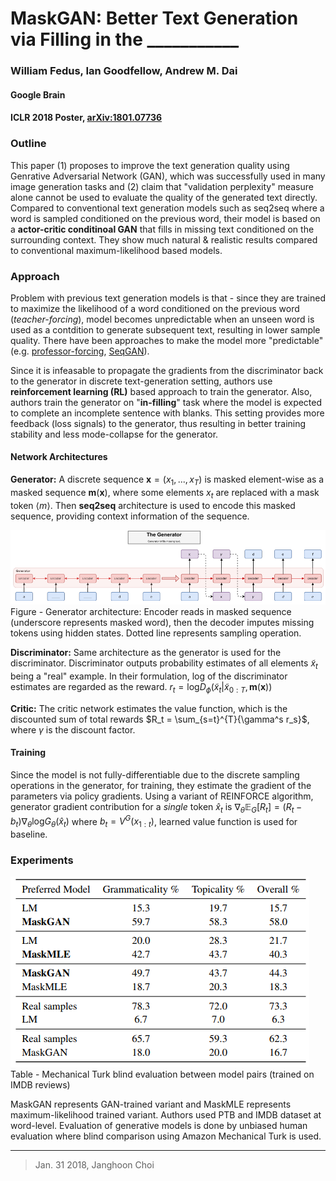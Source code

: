 
# MaskGAN: Better Text Generation via Filling in the ___________
### William Fedus, Ian Goodfellow, Andrew M. Dai
#### Google Brain
#### ICLR 2018 Poster, [arXiv:1801.07736](https://arxiv.org/abs/1801.07736)

### Outline
This paper (1) proposes to improve the text generation quality using Genrative Adversarial Network (GAN), which was successfully used in many image generation tasks and (2) claim that "validation perplexity" measure alone cannot be used to evaluate the quality of the generated text directly. Compared to conventional text generation models such as seq2seq where a word is sampled conditioned on the previous word, their model is based on a **actor-critic conditinoal GAN** that fills in missing text conditioned on the surrounding context. They show much natural & realistic results compared to conventional maximum-likelihood based models.

### Approach
Problem with previous text generation models is that - since they are trained to maximize the likelihood of a word conditioned on the previous word (*teacher-forcing*), model becomes unpredictable when an unseen word is used as a contdition to generate subsequent text, resulting in lower sample quality. There have been approaches to make the model more "predictable" (e.g. [professor-forcing](https://arxiv.org/abs/1610.09038), [SeqGAN](https://arxiv.org/abs/1609.05473)).

Since it is infeasable to propagate the gradients from the discriminator back to the generator in discrete text-generation setting, authors use **reinforcement learning (RL)** based approach to train the generator. Also, authors train the generator on "**in-filling**" task where the model is expected to complete an incomplete sentence with blanks. This setting provides more feedback (loss signals) to the generator, thus resulting in better training stability and less mode-collapse for the generator.

#### Network Architectures

**Generator:** A discrete sequence $\textbf{x}=\left( x_1,...,x_T \right)$ is masked element-wise as a masked sequence $\textbf{m}(\textbf{x})$, where some elements $x_t$ are replaced with a mask token $\left< m \right>$. Then **seq2seq** architecture is used to encode this masked sequence, providing context information of the sequence. 

![generator](../img/mask-gan/generator.png)
Figure - Generator architecture: Encoder reads in masked sequence (underscore represents masked word), then the decoder imputes missing tokens using hidden states. Dotted line represents sampling operation.

**Discriminator:** Same architecture as the generator is used for the discriminator. Discriminator outputs probability estimates of all elements $\tilde{x}_t$ being a "real" example. In their formulation, log of the discriminator estimates are regarded as the reward. $r_t = \textrm{log}D_{\phi}( \tilde{x}_t | \tilde{x}_{0:T}, \textbf{m}(\textbf{x}) )$

**Critic:** The critic network estimates the value function, which is the discounted sum of total rewards $R_t = \sum_{s=t}^{T}{\gamma^s r_s}$, where $\gamma$ is the discount factor.

#### Training

Since the model is not fully-differentiable due to the discrete sampling operations in the generator, for training, they estimate the gradient of the parameters via policy gradients. Using a variant of REINFORCE algorithm, generator gradient contribution for a *single* token $\hat{x}_t$ is $\nabla_\theta \mathbb{E}_{G}[R_t] = (R_t - b_t)\nabla_\theta \textrm{log} G_\theta ( \hat{x}_t )$ where $b_t = V^G ( x_{1:t} )$, learned value function is used for baseline.

### Experiments

![imdb](../img/mask-gan/imdb.png)
Table - Mechanical Turk blind evaluation between model pairs (trained on IMDB reviews)

MaskGAN represents GAN-trained variant and MaskMLE represents maximum-likelihood trained variant. Authors used PTB and IMDB dataset at word-level. Evaluation of generative models is done by unbiased human evaluation where blind comparison using Amazon Mechanical Turk is used.


---
> Jan. 31 2018, Janghoon Choi
